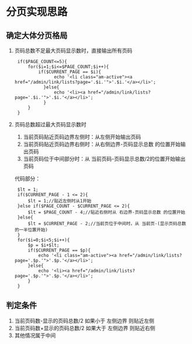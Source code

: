 # 分页实现思路

## 确定大体分页格局

1. 页码总数不足最大页码显示数时，直接输出所有页码

		if($PAGE_COUNT<=5){
	        for($i=1;$i<=$PAGE_COUNT;$i++){
	            if($CURRENT_PAGE == $i){
	              	  echo '<li class="am-active"><a href="/admin/link/lists?page='.$i.'">'.$i.'</a></li>';
	              }else{
	                  echo '<li><a href="/admin/link/lists?page='.$i.'">'.$i.'</a></li>';
	              }
	        }
	    }

2. 页码总数超过最大页码显示数时
	1. 当前页码贴近页码边界左侧时：从左侧开始输出页码
	2. 当前页码贴近页码边界右侧时：从右侧边界-页码显示总数 的位置开始输出页码
	3. 当前页码位于中间部分时：从 当前页码-页码显示总数/2的位置开始输出页码


	代码部分：

		$lt = 1;
        if($CURRENT_PAGE - 1 <= 2){
            $lt = 1;//贴近左侧时从1开始
        }else if($PAGE_COUNT - $CURRENT_PAGE <= 2){
            $lt = $PAGE_COUNT - 4;//贴近右侧时从 右边界-页码显示总数 的位置开始
        }else{
            $lt = $CURRENT_PAGE - 2;//当前页位于中间时，从 当前页-(显示页码总数的一半位置开始)
        }
        for($i=0;$i<5;$i++){
            $p = $i+$lt;
            if($CURRENT_PAGE == $p){
                echo '<li class="am-active"><a href="/admin/link/lists?page='.$p.'">'.$p.'</a></li>';
            }else{
                echo '<li><a href="/admin/link/lists?page='.$p.'">'.$p.'</a></li>';
            }
        }

## 判定条件

1. 当前页码数-显示的页码总数/2 如果小于 左侧边界 则贴近左侧
2. 当前页码数+显示的页码总数/2 如果大于 左侧边界 则贴近右侧
3. 其他情况属于中间